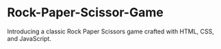# Rock-Paper-Scissor-Game
Introducing a classic Rock Paper Scissors game crafted with HTML, CSS, and JavaScript. 
